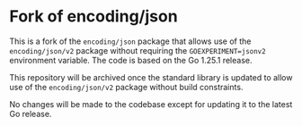 # Fork of encoding/json

This is a fork of the `encoding/json` package that allows use of the `encoding/json/v2` package without requiring the `GOEXPERIMENT=jsonv2` environment variable. The code is based on the Go 1.25.1 release.

This repository will be archived once the standard library is updated to allow use of the `encoding/json/v2` package without build constraints.

No changes will be made to the codebase except for updating it to the latest Go release.
